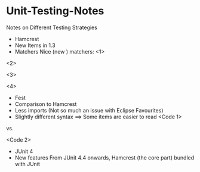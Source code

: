 Unit-Testing-Notes
==================

Notes on Different Testing Strategies

- Hamcrest 
 - New Items in 1.3
 - Matchers
   Nice (new ) matchers:
<1>

<2>

<3>

<4>

- Fest
 - Comparison to Hamcrest
  - Less imports (Not so much an issue with Eclipse Favourites)
  - Slightly different syntax ==> Some items are easier to read
<Code 1>

vs.

<Code 2>

- JUnit 4
 - New features
  From JUnit 4.4 onwards, Hamcrest (the core part) bundled with JUnit
